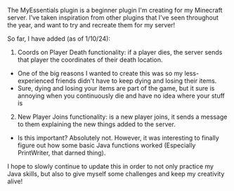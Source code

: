 The MyEssentials plugin is a beginner plugin I'm creating for my Minecraft server.
I've taken inspiration from other plugins that I've seen throughout the year, and want to try and recreate them for my server!

So far, I have added (as of 1/10/24):

1. Coords on Player Death functionality: if a player dies, the server sends that player the coordinates of their death location.
- One of the big reasons I wanted to create this was so my less-experienced friends didn't have to keep dying and losing their items.
- Sure, dying and losing your items are part of the game, but it sure is annoying when you continuously die and have no idea where your stuff is

2. New Player Joins functionality: is a new player joins, it sends a message to them explaining the new things added to the server.
- Is this important? Absolutely not. However, it was interesting to finally figure out how some basic Java functions worked (Especially PrintWriter, that darned thing).

I hope to slowly continue to update this in order to not only practice my Java skills, but also to give myself some challenges and keep my creativity alive!
